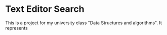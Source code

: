 # Text Editor Search

This is a project for my university class "Data Structures and algorithms".
It represents 
